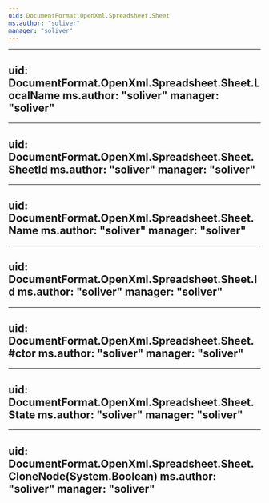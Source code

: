 ```yaml
---
uid: DocumentFormat.OpenXml.Spreadsheet.Sheet
ms.author: "soliver"
manager: "soliver"
---
```


---
uid: DocumentFormat.OpenXml.Spreadsheet.Sheet.LocalName
ms.author: "soliver"
manager: "soliver"
---

---
uid: DocumentFormat.OpenXml.Spreadsheet.Sheet.SheetId
ms.author: "soliver"
manager: "soliver"
---

---
uid: DocumentFormat.OpenXml.Spreadsheet.Sheet.Name
ms.author: "soliver"
manager: "soliver"
---

---
uid: DocumentFormat.OpenXml.Spreadsheet.Sheet.Id
ms.author: "soliver"
manager: "soliver"
---

---
uid: DocumentFormat.OpenXml.Spreadsheet.Sheet.#ctor
ms.author: "soliver"
manager: "soliver"
---

---
uid: DocumentFormat.OpenXml.Spreadsheet.Sheet.State
ms.author: "soliver"
manager: "soliver"
---

---
uid: DocumentFormat.OpenXml.Spreadsheet.Sheet.CloneNode(System.Boolean)
ms.author: "soliver"
manager: "soliver"
---
